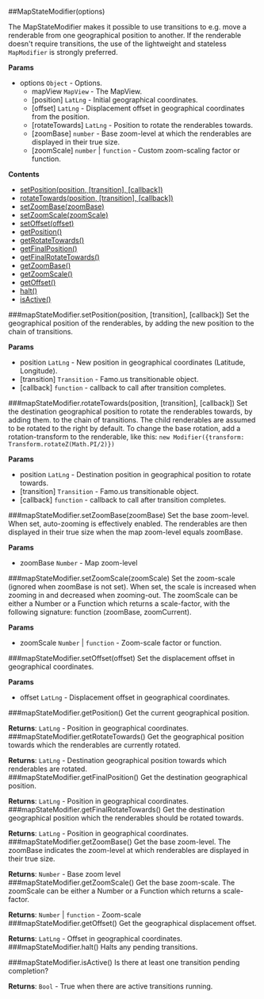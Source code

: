 <a name="module_MapStateModifier"></a>
##MapStateModifier(options)

The MapStateModifier makes it possible to use transitions to e.g. move a renderable from one geographical
position to another. If the renderable doesn't require transitions, the use of the lightweight 
and stateless `MapModifier` is strongly preferred.

**Params**
- options `Object` - Options.
  - mapView `MapView` - The MapView.
  - [position] `LatLng` - Initial geographical coordinates.
  - [offset] `LatLng` - Displacement offset in geographical coordinates from the position.
  - [rotateTowards] `LatLng` - Position to rotate the renderables towards.
  - [zoomBase] `number` - Base zoom-level at which the renderables are displayed in their true size.
  - [zoomScale] `number` | `function` - Custom zoom-scaling factor or function.

  
**Contents**  
* [setPosition(position, [transition], [callback])](#module_MapStateModifier#setPosition)
* [rotateTowards(position, [transition], [callback])](#module_MapStateModifier#rotateTowards)
* [setZoomBase(zoomBase)](#module_MapStateModifier#setZoomBase)
* [setZoomScale(zoomScale)](#module_MapStateModifier#setZoomScale)
* [setOffset(offset)](#module_MapStateModifier#setOffset)
* [getPosition()](#module_MapStateModifier#getPosition)
* [getRotateTowards()](#module_MapStateModifier#getRotateTowards)
* [getFinalPosition()](#module_MapStateModifier#getFinalPosition)
* [getFinalRotateTowards()](#module_MapStateModifier#getFinalRotateTowards)
* [getZoomBase()](#module_MapStateModifier#getZoomBase)
* [getZoomScale()](#module_MapStateModifier#getZoomScale)
* [getOffset()](#module_MapStateModifier#getOffset)
* [halt()](#module_MapStateModifier#halt)
* [isActive()](#module_MapStateModifier#isActive)

<a name="module_MapStateModifier#setPosition"></a>
###mapStateModifier.setPosition(position, [transition], [callback])
Set the geographical position of the renderables, by adding the new position to the chain of transitions.

**Params**
- position `LatLng` - New position in geographical coordinates (Latitude, Longitude).
- [transition] `Transition` - Famo.us transitionable object.
- [callback] `function` - callback to call after transition completes.

<a name="module_MapStateModifier#rotateTowards"></a>
###mapStateModifier.rotateTowards(position, [transition], [callback])
Set the destination geographical position to rotate the renderables towards, by adding them.
to the chain of transitions.
The child renderables are assumed to be rotated to the right by default.
To change the base rotation, add a rotation-transform to the renderable, like this: 
`new Modifier({transform: Transform.rotateZ(Math.PI/2)})`

**Params**
- position `LatLng` - Destination position in geographical position to rotate towards.
- [transition] `Transition` - Famo.us transitionable object.
- [callback] `function` - callback to call after transition completes.

<a name="module_MapStateModifier#setZoomBase"></a>
###mapStateModifier.setZoomBase(zoomBase)
Set the base zoom-level. When set, auto-zooming is effectively enabled.
The renderables are then displayed in their true size when the map zoom-level equals zoomBase.

**Params**
- zoomBase `Number` - Map zoom-level

<a name="module_MapStateModifier#setZoomScale"></a>
###mapStateModifier.setZoomScale(zoomScale)
Set the zoom-scale (ignored when zoomBase is not set). When set, the scale is increased when zooming in and 
decreased when zooming-out. The zoomScale can be either a Number or a Function which returns
a scale-factor, with the following signature: function (zoomBase, zoomCurrent).

**Params**
- zoomScale `Number` | `function` - Zoom-scale factor or function.

<a name="module_MapStateModifier#setOffset"></a>
###mapStateModifier.setOffset(offset)
Set the displacement offset in geographical coordinates.

**Params**
- offset `LatLng` - Displacement offset in geographical coordinates.

<a name="module_MapStateModifier#getPosition"></a>
###mapStateModifier.getPosition()
Get the current geographical position.

**Returns**: `LatLng` - Position in geographical coordinates.  
<a name="module_MapStateModifier#getRotateTowards"></a>
###mapStateModifier.getRotateTowards()
Get the geographical position towards which the renderables are currently rotated.

**Returns**: `LatLng` - Destination geographical position towards which renderables are rotated.  
<a name="module_MapStateModifier#getFinalPosition"></a>
###mapStateModifier.getFinalPosition()
Get the destination geographical position.

**Returns**: `LatLng` - Position in geographical coordinates.  
<a name="module_MapStateModifier#getFinalRotateTowards"></a>
###mapStateModifier.getFinalRotateTowards()
Get the destination geographical position which the renderables should be rotated towards.

**Returns**: `LatLng` - Position in geographical coordinates.  
<a name="module_MapStateModifier#getZoomBase"></a>
###mapStateModifier.getZoomBase()
Get the base zoom-level. The zoomBase indicates the zoom-level at which renderables are
displayed in their true size.

**Returns**: `Number` - Base zoom level  
<a name="module_MapStateModifier#getZoomScale"></a>
###mapStateModifier.getZoomScale()
Get the base zoom-scale. The zoomScale can be either a Number or a Function which returns
a scale-factor.

**Returns**: `Number` | `function` - Zoom-scale  
<a name="module_MapStateModifier#getOffset"></a>
###mapStateModifier.getOffset()
Get the geographical displacement offset.

**Returns**: `LatLng` - Offset in geographical coordinates.  
<a name="module_MapStateModifier#halt"></a>
###mapStateModifier.halt()
Halts any pending transitions.

<a name="module_MapStateModifier#isActive"></a>
###mapStateModifier.isActive()
Is there at least one transition pending completion?

**Returns**: `Bool` - True when there are active transitions running.  
